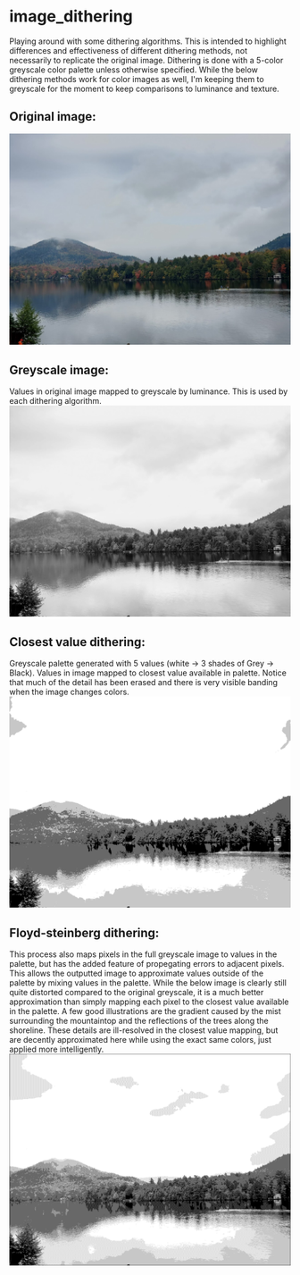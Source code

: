 # image_dithering

Playing around with some dithering algorithms. This is intended to highlight differences and effectiveness of different dithering methods, not necessarily to replicate the original image. Dithering is done with a 5-color greyscale color palette unless otherwise specified. While the below dithering methods work for color images as well, I'm keeping them to greyscale for the moment to keep comparisons to luminance and texture.

## Original image:
![Original image](outputs/original.jpg)

## Greyscale image:
Values in original image mapped to greyscale by luminance. This is used by each dithering algorithm. 
![Greyscale image](outputs/greyscale.png)

## Closest value dithering:
Greyscale palette generated with 5 values (white -> 3 shades of Grey -> Black). Values in image mapped to closest value available in palette. Notice that much of the detail has been erased and there is very visible banding when the image changes colors.
![Floyd-Steinberg](outputs/closest_value.png)

## Floyd-steinberg dithering:
This process also maps pixels in the full greyscale image to values in the palette, but has the added feature of propegating errors to adjacent pixels. This allows the outputted image to approximate values outside of the palette by mixing values in the palette. While the below image is clearly still quite distorted compared to the original greyscale, it is a much better approximation than simply mapping each pixel to the closest value available in the palette. A few good illustrations are the gradient caused by the mist surrounding the mountaintop and the reflections of the trees along the shoreline. These details are ill-resolved in the closest value mapping, but are decently approximated here while using the exact same colors, just applied more intelligently.
![Floyd-Steinberg](outputs/floyd_steinberg.png)
